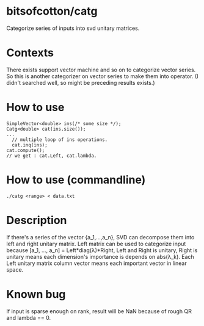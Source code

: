 # bitsofcotton/catg
Categorize series of inputs into svd unitary matrices.

# Contexts
There exists support vector machine and so on to categorize vector series.  
So this is another categorizer on vector series to make them into operator.
(I didn't searched well, so might be preceding results exists.)

# How to use
    SimpleVector<double> ins(/* some size */);
    Catg<double> cat(ins.size());
    ...
      // multiple loop of ins operations.
      cat.inq(ins);
    cat.compute();
    // we get : cat.Left, cat.lambda.

# How to use (commandline)
    ./catg <range> < data.txt

# Description
If there's a series of the vector {a_1,...,a_n}, SVD can decompose them into left and right unitary matrix.
Left matrix can be used to categorize input because \[a_1, ..., a_n\] = Left\*diag(&lambda;)\*Right,
Left and Right is unitary, Right is unitary means each dimension's importance is depends on abs(&lambda;\_k).
Each Left unitary matrix column vector means each important vector in linear space.

# Known bug
If input is sparse enough on rank, result will be NaN because of rough QR and lambda == 0.
